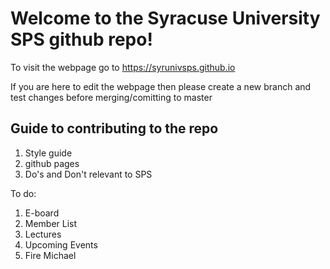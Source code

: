# Welcome to the Syracuse University SPS github repo!

To visit the webpage go to https://syrunivsps.github.io

If you are here to edit the webpage then please create a new branch and test
changes before merging/comitting to master

## Guide to contributing to the repo

1. Style guide
2. github pages
3. Do's and Don't relevant to SPS

To do: 
1) E-board
2) Member List
3) Lectures
4) Upcoming Events
5) Fire Michael



